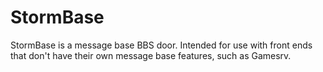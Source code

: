 # StormBase
StormBase is a message base BBS door. Intended for use with front ends that don't have their own message base features, such as Gamesrv. 
